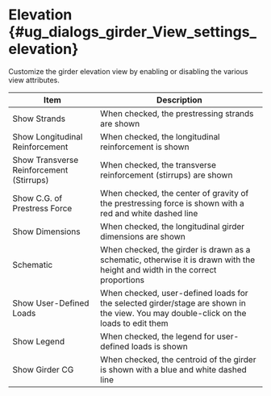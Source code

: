 Elevation {#ug_dialogs_girder_View_settings_elevation}
==============================================
Customize the girder elevation view by enabling or disabling the various view attributes.

Item | Description
-----|---------
Show Strands | When checked, the prestressing strands are shown
Show Longitudinal Reinforcement | When checked, the longitudinal reinforcement is shown
Show Transverse Reinforcement (Stirrups) | When checked, the transverse reinforcement (stirrups) are shown
Show C.G. of Prestress Force | When checked, the center of gravity of the prestressing force is shown with a red and white dashed line
Show Dimensions | When checked, the longitudinal girder dimensions are shown
Schematic | When checked, the girder is drawn as a schematic, otherwise it is drawn with the height and width in the correct proportions
Show User-Defined Loads | When checked, user-defined loads for the selected girder/stage are shown in the view. You may double-click on the loads to edit them
Show Legend | When checked, the legend for user-defined loads is shown
Show Girder CG | When checked, the centroid of the girder is shown with a blue and white dashed line
